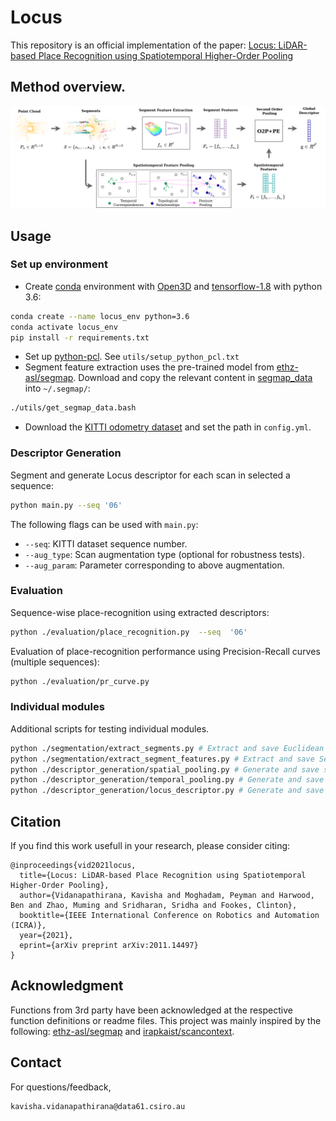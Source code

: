 # Locus


This repository is an official implementation of the paper: [Locus: LiDAR-based Place Recognition using Spatiotemporal Higher-Order Pooling](https://arxiv.org/abs/2011.14497)

## Method overview.

![](./utils/docs/pipeline.png)



## Usage

### Set up environment
- Create [conda](https://docs.conda.io/en/latest/) environment with [Open3D](http://www.open3d.org/docs/release/) and [tensorflow-1.8](https://www.tensorflow.org/) with python 3.6:
```bash
conda create --name locus_env python=3.6
conda activate locus_env
pip install -r requirements.txt
```
- Set up [python-pcl](https://github.com/strawlab/python-pcl). See ```utils/setup_python_pcl.txt```
- Segment feature extraction uses the pre-trained model from [ethz-asl/segmap](https://github.com/ethz-asl/segmap). Download and copy the relevant content in [segmap_data](http://robotics.ethz.ch/~asl-datasets/segmap/segmap_data/) into ```~/.segmap/```:
```bash
./utils/get_segmap_data.bash
```
- Download the [KITTI odometry dataset](http://www.cvlibs.net/datasets/kitti/eval_odometry.php) and set the path in ```config.yml```.


### Descriptor Generation
Segment and generate Locus descriptor for each scan in selected a sequence:
```bash
python main.py --seq '06'
```
The following flags can be used with ```main.py```:
- ```--seq```: KITTI dataset sequence number.
- ```--aug_type```: Scan augmentation type (optional for robustness tests).
- ```--aug_param```: Parameter corresponding to above augmentation. 

### Evaluation
Sequence-wise place-recognition using extracted descriptors:
```bash
python ./evaluation/place_recognition.py  --seq  '06' 
```
Evaluation of place-recognition performance using Precision-Recall curves (multiple sequences):  
```bash
python ./evaluation/pr_curve.py 
```

### Individual modules
Additional scripts for testing individual modules. 
```bash
python ./segmentation/extract_segments.py # Extract and save Euclidean point segments
python ./segmentation/extract_segment_features.py # Extract and save SegMap-CNN features for given segments
python ./descriptor_generation/spatial_pooling.py # Generate and save spatial features for given segments 
python ./descriptor_generation/temporal_pooling.py # Generate and save spatial features for given segments 
python ./descriptor_generation/locus_descriptor.py # Generate and save Locus descriptor for given segments 
```

## Citation

If you find this work usefull in your research, please consider citing:

```
@inproceedings{vid2021locus,
  title={Locus: LiDAR-based Place Recognition using Spatiotemporal Higher-Order Pooling},
  author={Vidanapathirana, Kavisha and Moghadam, Peyman and Harwood, Ben and Zhao, Muming and Sridharan, Sridha and Fookes, Clinton},
  booktitle={IEEE International Conference on Robotics and Automation (ICRA)},
  year={2021},
  eprint={arXiv preprint arXiv:2011.14497}
}
```

## Acknowledgment
Functions from 3rd party have been acknowledged at the respective function definitions or readme files. This project was mainly inspired by the following: [ethz-asl/segmap](https://github.com/ethz-asl/segmap) and [irapkaist/scancontext](https://github.com/irapkaist/scancontext).

## Contact
For questions/feedback, 
 ```
 kavisha.vidanapathirana@data61.csiro.au
 ```
